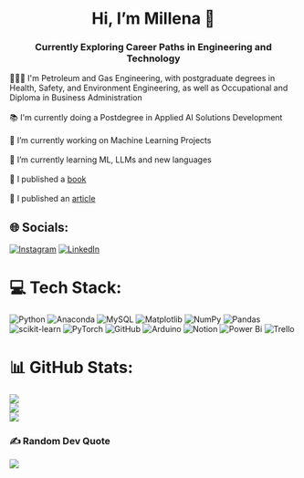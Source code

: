 <h1 align="center">Hi, I’m Millena 💫 </h1>
<h3 align="center">Currently Exploring Career Paths in Engineering and Technology</h3>

👩🏻‍🎓 I'm Petroleum and Gas Engineering, with postgraduate degrees in Health, Safety, and Environment Engineering, as well as Occupational and Diploma in Business Administration<br>
<br>📚 I'm currently doing a Postdegree in Applied AI Solutions Development<br>
<br>🔭 I’m currently working on Machine Learning Projects<br>
<br>🌱 I’m currently learning ML, LLMs and new languages<br>
<br>📝 I published a [book](https://my.nea-edicoes.com/catalog/details//store/pt/book/978-620-4-19231-4/desenvolvimento-de-uma-ferramenta-computacional)<br>
<br>📄 I published an [article](https://onepetro.org/SPELAMA/proceedings-abstract/17LAMA/2-17LAMA/D021S010R002/195256)


## 🌐 Socials:
[![Instagram](https://img.shields.io/badge/Instagram-%23E4405F.svg?logo=Instagram&logoColor=white)](https://instagram.com/Millenasiqueira) [![LinkedIn](https://img.shields.io/badge/LinkedIn-%230077B5.svg?logo=linkedin&logoColor=white)](https://linkedin.com/in/Millenaguimaraes) 

# 💻 Tech Stack:
![Python](https://img.shields.io/badge/python-3670A0?style=for-the-badge&logo=python&logoColor=ffdd54) ![Anaconda](https://img.shields.io/badge/Anaconda-%2344A833.svg?style=for-the-badge&logo=anaconda&logoColor=white) ![MySQL](https://img.shields.io/badge/mysql-4479A1.svg?style=for-the-badge&logo=mysql&logoColor=white) ![Matplotlib](https://img.shields.io/badge/Matplotlib-%23ffffff.svg?style=for-the-badge&logo=Matplotlib&logoColor=black) ![NumPy](https://img.shields.io/badge/numpy-%23013243.svg?style=for-the-badge&logo=numpy&logoColor=white) ![Pandas](https://img.shields.io/badge/pandas-%23150458.svg?style=for-the-badge&logo=pandas&logoColor=white) ![scikit-learn](https://img.shields.io/badge/scikit--learn-%23F7931E.svg?style=for-the-badge&logo=scikit-learn&logoColor=white) ![PyTorch](https://img.shields.io/badge/PyTorch-%23EE4C2C.svg?style=for-the-badge&logo=PyTorch&logoColor=white) ![GitHub](https://img.shields.io/badge/github-%23121011.svg?style=for-the-badge&logo=github&logoColor=white) ![Arduino](https://img.shields.io/badge/-Arduino-00979D?style=for-the-badge&logo=Arduino&logoColor=white) ![Notion](https://img.shields.io/badge/Notion-%23000000.svg?style=for-the-badge&logo=notion&logoColor=white) ![Power Bi](https://img.shields.io/badge/power_bi-F2C811?style=for-the-badge&logo=powerbi&logoColor=black) ![Trello](https://img.shields.io/badge/Trello-%23026AA7.svg?style=for-the-badge&logo=Trello&logoColor=white)
# 📊 GitHub Stats:
![](https://github-readme-stats.vercel.app/api?username=Millenasiqueira&theme=dark&hide_border=false&include_all_commits=true&count_private=false)<br/>
![](https://github-readme-streak-stats.herokuapp.com/?user=Millenasiqueira&theme=dark&hide_border=false)<br/>
![](https://github-readme-stats.vercel.app/api/top-langs/?username=Millenasiqueira&theme=dark&hide_border=false&include_all_commits=true&count_private=false&layout=compact)

### ✍️ Random Dev Quote
![](https://quotes-github-readme.vercel.app/api?type=horizontal&theme=radical)

<!-- Proudly created with GPRM ( https://gprm.itsvg.in ) -->


